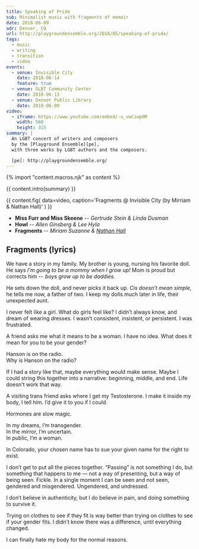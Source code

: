 ```yaml
---
title: Speaking of Pride
sub: Minimalist music with fragments of memoir
date: 2018-06-09
adr: Denver, CO
url: http://playgroundensemble.org/2018/05/speaking-of-pride/
tags:
  - music
  - writing
  - transition
  - video
events:
  - venue: Invisible City
    date: 2018-06-14
    feature: true
  - venue: GLBT Community Center
    date: 2018-06-13
  - venue: Denver Public Library
    date: 2018-06-09
video:
  - iframe: https://www.youtube.com/embed/-u_vwCiwp0M
    width: 560
    height: 315
summary: |
  An LGBT concert of writers and composers
  by the [Playground Ensemble][pe],
  with three works by LGBT authors and the composers.

  [pe]: http://playgroundensemble.org/
---
```


{% import "content.macros.njk" as content %}

{{ content.intro(summary) }}

{{ content.fig(
  data=video,
  caption='Fragments @ Invisible City (by Mirriam & Nathan Hall)'
) }}

- **Miss Furr and Miss Skeene** --
  *Gertrude Stein & Linda Dusman*
- **Howl** --
  *Allen Ginsberg & Lee Hyla*
- **Fragments** --
  *Miriam Suzanne & [Nathan Hall](https://nathan-hall.net/)*

## Fragments (lyrics)

We have a story in my family.
My brother is young,
nursing his favorite doll.
He says *I'm going to be a mommy when I grow up!*
Mom is proud but corrects him --
 *boys grow up to be daddies.*

He sets down the doll,
and never picks it back up.
*Cis doesn’t mean simple,*
he tells me now,
a father of two.
I keep my dolls much later in life,
their unexpected aunt.

I never felt like a girl.
What do girls feel like?
I didn’t always know,
and dream of wearing dresses.
I wasn’t consistent, insistent, or persistent.
I was frustrated.

A friend asks me what it means to be a woman.
I have no idea.
What does it mean for you to be your gender?

Hanson is on the radio. \
Why is Hanson on the radio?

If I had a story like that,
maybe everything would make sense.
Maybe I could string this together into a narrative:
beginning, middle, and end.
Life doesn't work that way.

A visiting trans friend asks where I get my Testosterone.
I make it inside my body, I tell him.
I’d give it to you if I could.

Hormones are slow magic.

In my dreams, I’m transgender. \
In the mirror, I’m uncertain. \
In public, I’m a woman.

In Colorado,
your chosen name
has to sue your given name
for the right to exist.

I don’t get to put all the pieces together.
“Passing” is not something I do,
but something that happens to me —
not a way of presenting,
but a way of being seen.
Fickle.
In a single moment I can be seen and not seen,
gendered and misgendered.
Ungendered, and undressed.

I don’t believe in authenticity,
but I do believe in pain,
and doing something to survive it.

Trying on clothes to see if they fit
is way better than trying on clothes to see if your gender fits.
I didn’t know there was a difference,
until everything changed.

I can finally hate my body for the normal reasons.
